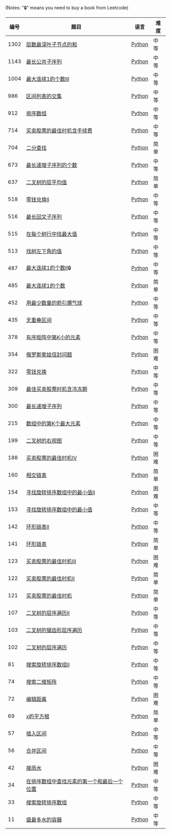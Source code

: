 (Notes: "🔒" means you need to buy a book from Leetcode)

| 编号 | 题目 | 语言 | 难度 |
| ---- | ---- | ---- | ---- |
|1302|[层数最深叶子节点的和](https://leetcode-cn.com/problems/deepest-leaves-sum/)|[Python](./python/deepest-leaves-sum.py)|中等|
|1143|[最长公共子序列](https://leetcode-cn.com/problems/longest-common-subsequence/)|[Python](./python/longest-common-subsequence.py)|中等|
|1004|[最大连续1的个数III](https://leetcode-cn.com/problems/max-consecutive-ones-iii/)|[Python](./python/max-consecutive-ones-iii.py)|中等|
|986|[区间列表的交集](https://leetcode-cn.com/problems/interval-list-intersections/)|[Python](./python/interval-list-intersections.py)|中等|
|912|[排序数组](https://leetcode-cn.com/problems/sort-an-array/)|[Python](./python/sort-an-array.py)|中等|
|714|[买卖股票的最佳时机含手续费](https://leetcode-cn.com/problems/best-time-to-buy-and-sell-stock-with-transaction-fee/)|[Python](./python/best-time-to-buy-and-sell-stock-with-transaction-fee.py)|中等|
|704|[二分查找](https://leetcode-cn.com/problems/binary-search/)|[Python](./python/binary-search.py)|简单|
|673|[最长递增子序列的个数](https://leetcode-cn.com/problems/number-of-longest-increasing-subsequence/)|[Python](./python/number-of-longest-increasing-subsequence.py)|中等|
|637|[二叉树的层平均值](https://leetcode-cn.com/problems/average-of-levels-in-binary-tree/)|[Python](./python/average-of-levels-in-binary-tree.py)|简单|
|518|[零钱兑换II](https://leetcode-cn.com/problems/coin-change-2/)|[Python](./python/coin-change-2.py)|中等|
|516|[最长回文子序列](https://leetcode-cn.com/problems/longest-palindromic-subsequence/)|[Python](./python/longest-palindromic-subsequence.py)|中等|
|515|[在每个树行中找最大值](https://leetcode-cn.com/problems/find-largest-value-in-each-tree-row/)|[Python](./python/find-largest-value-in-each-tree-row.py)|中等|
|513|[找树左下角的值](https://leetcode-cn.com/problems/find-bottom-left-tree-value/)|[Python](./python/find-bottom-left-tree-value.py)|中等|
|487|[最大连续1的个数II](https://leetcode-cn.com/problems/max-consecutive-ones-ii/)🔒|[Python](./python/max-consecutive-ones-ii.py)|中等|
|485|[最大连续1的个数](https://leetcode-cn.com/problems/max-consecutive-ones/)|[Python](./python/max-consecutive-ones.py)|简单|
|452|[用最少数量的箭引爆气球](https://leetcode-cn.com/problems/minimum-number-of-arrows-to-burst-balloons/)|[Python](./python/minimum-number-of-arrows-to-burst-balloons.py)|中等|
|435|[无重叠区间](https://leetcode-cn.com/problems/non-overlapping-intervals/)|[Python](./python/non-overlapping-intervals.py)|中等|
|378|[有序矩阵中第K小的元素](https://leetcode-cn.com/problems/kth-smallest-element-in-a-sorted-matrix/)|[Python](./python/kth-smallest-element-in-a-sorted-matrix.py)|中等|
|354|[俄罗斯套娃信封问题](https://leetcode-cn.com/problems/russian-doll-envelopes/)|[Python](./python/russian-doll-envelopes.py)|困难|
|322|[零钱兑换](https://leetcode-cn.com/problems/coin-change/)|[Python](./python/coin-change.py)|中等|
|309|[最佳买卖股票时机含冷冻期](https://leetcode-cn.com/problems/best-time-to-buy-and-sell-stock-with-cooldown/)|[Python](./python/best-time-to-buy-and-sell-stock-with-cooldown.py)|中等|
|300|[最长递增子序列](https://leetcode-cn.com/problems/longest-increasing-subsequence/)|[Python](./python/longest-increasing-subsequence.py)|中等|
|215|[数组中的第K个最大元素](https://leetcode-cn.com/problems/kth-largest-element-in-an-array/)|[Python](./python/kth-largest-element-in-an-array.py)|中等|
|199|[二叉树的右视图](https://leetcode-cn.com/problems/binary-tree-right-side-view/)|[Python](./python/binary-tree-right-side-view.py)|中等|
|188|[买卖股票的最佳时机IV](https://leetcode-cn.com/problems/best-time-to-buy-and-sell-stock-iv/)|[Python](./python/best-time-to-buy-and-sell-stock-iv.py)|困难|
|160|[相交链表](https://leetcode-cn.com/problems/intersection-of-two-linked-lists/)|[Python](./python/intersection-of-two-linked-lists.py)|简单|
|154|[寻找旋转排序数组中的最小值II](https://leetcode-cn.com/problems/find-minimum-in-rotated-sorted-array-ii/)|[Python](./python/find-minimum-in-rotated-sorted-array-ii.py)|困难|
|153|[寻找旋转排序数组中的最小值](https://leetcode-cn.com/problems/find-minimum-in-rotated-sorted-array/)|[Python](./python/find-minimum-in-rotated-sorted-array.py)|中等|
|142|[环形链表II](https://leetcode-cn.com/problems/linked-list-cycle-ii/)|[Python](./python/linked-list-cycle-ii.py)|中等|
|141|[环形链表](https://leetcode-cn.com/problems/linked-list-cycle/)|[Python](./python/linked-list-cycle.py)|简单|
|123|[买卖股票的最佳时机III](https://leetcode-cn.com/problems/best-time-to-buy-and-sell-stock-iii/)|[Python](./python/best-time-to-buy-and-sell-stock-iii.py)|困难|
|122|[买卖股票的最佳时机II](https://leetcode-cn.com/problems/best-time-to-buy-and-sell-stock-ii/)|[Python](./python/best-time-to-buy-and-sell-stock-ii.py)|简单|
|121|[买卖股票的最佳时机](https://leetcode-cn.com/problems/best-time-to-buy-and-sell-stock/)|[Python](./python/best-time-to-buy-and-sell-stock.py)|简单|
|107|[二叉树的层序遍历II](https://leetcode-cn.com/problems/binary-tree-level-order-traversal-ii/)|[Python](./python/binary-tree-level-order-traversal-ii.py)|中等|
|103|[二叉树的锯齿形层序遍历](https://leetcode-cn.com/problems/binary-tree-zigzag-level-order-traversal/)|[Python](./python/binary-tree-zigzag-level-order-traversal.py)|中等|
|102|[二叉树的层序遍历](https://leetcode-cn.com/problems/binary-tree-level-order-traversal/)|[Python](./python/binary-tree-level-order-traversal.py)|中等|
|81|[搜索旋转排序数组II](https://leetcode-cn.com/problems/search-in-rotated-sorted-array-ii/)|[Python](./python/search-in-rotated-sorted-array-ii.py)|中等|
|74|[搜索二维矩阵](https://leetcode-cn.com/problems/search-a-2d-matrix/)|[Python](./python/search-a-2d-matrix.py)|中等|
|72|[编辑距离](https://leetcode-cn.com/problems/edit-distance/)|[Python](./python/edit-distance.py)|困难|
|69|[x的平方根](https://leetcode-cn.com/problems/sqrtx/)|[Python](./python/sqrtx.py)|简单|
|57|[插入区间](https://leetcode-cn.com/problems/insert-interval/)|[Python](./python/insert-interval.py)|中等|
|56|[合并区间](https://leetcode-cn.com/problems/merge-intervals/)|[Python](./python/merge-intervals.py)|中等|
|42|[接雨水](https://leetcode-cn.com/problems/trapping-rain-water/)|[Python](./python/trapping-rain-water.py)|困难|
|34|[在排序数组中查找元素的第一个和最后一个位置](https://leetcode-cn.com/problems/find-first-and-last-position-of-element-in-sorted-array/)|[Python](./python/find-first-and-last-position-of-element-in-sorted-array.py)|中等|
|33|[搜索旋转排序数组](https://leetcode-cn.com/problems/search-in-rotated-sorted-array/)|[Python](./python/search-in-rotated-sorted-array.py)|中等|
|11|[盛最多水的容器](https://leetcode-cn.com/problems/container-with-most-water/)|[Python](./python/container-with-most-water.py)|中等|
